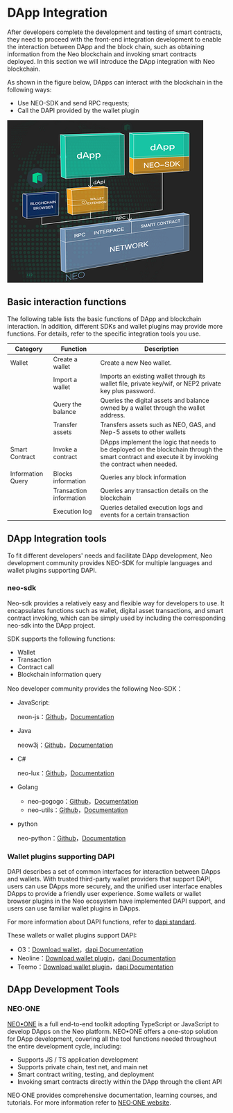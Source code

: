 # DApp Integration

After developers complete the development and testing of smart contracts, they need to  proceed with the front-end integration development to enable the interaction between DApp and the block chain, such as obtaining information from the Neo blockchain and invoking smart contracts deployed. In this section we will introduce the DApp integration with Neo blockchain.

As shown in the figure below, DApps can interact with the blockchain in the following ways:

- Use NEO-SDK and send RPC requests;
- Call the DAPI provided by the wallet plugin

![structure](./assets/structure.png)



## Basic interaction functions

The following table lists the basic functions of DApp and blockchain interaction. In addition, different SDKs and wallet plugins may provide more functions. For details, refer to the specific integration tools you use.

| Category           | Function                | Description                                                  |
| ------------------ | ----------------------- | ------------------------------------------------------------ |
| Wallet             | Create a wallet         | Create a new Neo wallet.                                     |
|                    | Import a wallet         | Imports an existing wallet through its wallet file, private key/wif, or NEP2 private key plus password. |
|                    | Query the balance       | Queries the digital assets and balance owned by a wallet through the wallet address. |
|                    | Transfer assets         | Transfers assets such as NEO, GAS, and Nep-5 assets to other wallets |
| Smart Contract     | Invoke a contract       | DApps implement the logic that needs to be deployed on the blockchain through the  smart contract and execute it by invoking the contract when needed. |
| Information  Query | Blocks information      | Queries any block information                                |
|                    | Transaction information | Queries any transaction details on the blockchain            |
|                    | Execution log           | Queries detailed execution logs and events for a certain transaction |

## DApp Integration tools

To fit different developers' needs and facilitate DApp development, Neo development community provides NEO-SDK for multiple languages and wallet plugins supporting DAPI.

### neo-sdk

Neo-sdk provides a relatively easy and flexible way for developers to use. It encapsulates functions such as wallet, digital asset transactions, and smart contract invoking, which can be simply used by including the corresponding neo-sdk into the DApp project.

SDK supports the following functions:

- Wallet
- Transaction
- Contract call
- Blockchain information query

Neo developer community provides the following Neo-SDK：

- JavaScript:

  neon-js：[Github](https://github.com/CityOfZion/neon-js)，[Documentation](http://cityofzion.io/neon-js/en/)

- Java

  neow3j：[Github](https://github.com/neow3j/neow3j)，[Documentation](https://neow3j.io/#/)

- C#

  neo-lux：[Github](https://github.com/CityOfZion/neo-lux)，[Documentation](https://github.com/CityOfZion/neo-lux#usage)

- Golang

  - neo-gogogo：[Github](https://github.com/joeqian10/neo-gogogo)，[Documentation](https://github.com/joeqian10/neo-gogogo#getting-started)
  - neo-utils：[Github](https://github.com/O3Labs/neo-utils)，[Documentation](https://github.com/O3Labs/neo-utils/tree/master/neoutils#neo-utilities)

- python

  neo-python：[Github](https://github.com/CityOfZion/neo-python)，[Documentation](https://neo-python.readthedocs.io/en/latest/overview.html)

### Wallet plugins supporting DAPI

DAPI describes a set of common interfaces for interaction between DApps and wallets. With trusted third-party wallet providers that support DAPI, users can use DApps more securely, and the unified user interface enables DApps to provide a friendly user experience. Some wallets or wallet browser plugins in the Neo ecosystem have implemented DAPI support, and users can use familiar wallet plugins in DApps.

For more information about DAPI functions, refer to [dapi standard](https://github.com/neo-project/proposals/pull/69/files?short_path=b415db4#diff-b415db480373da06c3cb17ece34b2012).

These wallets or wallet plugins support DAPI:

- O3：[Download wallet](https://o3.network/)，[dapi Documentation](https://neodapidocs.o3.network/)
- Neoline：[Download wallet plugin](https://chrome.google.com/webstore/detail/neoline/cphhlgmgameodnhkjdmkpanlelnlohao)，[dapi Documentation](https://neoline.cn/dapi/)
- Teemo：[Download wallet plugin](https://teemo.nel.group/index.html)，[dapi Documentation](https://dapi.nel.group/cn/#neo-dapi)

## DApp Development Tools

### NEO·ONE

[NEO•ONE]( https://neo-one.io/blog/2018/11/14/introducing-neo-one ) is a full end-to-end toolkit adopting TypeScript or JavaScript to develop DApps on the Neo platform. NEO•ONE offers a one-stop solution for DApp development, covering all the tool functions needed throughout the entire development cycle, including: 

- Supports JS / TS application development
- Supports private chain, test net, and main net
- Smart contract writing, testing, and deployment
- Invoking smart contracts directly within the DApp through the client API

NEO·ONE provides comprehensive documentation, learning courses, and tutorials. For more information refer to [NEO·ONE website]( https://neo-one.io/ ).

